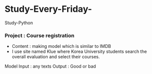 # Study-Every-Friday-
Study-Python

### Project : Course registration
- Content : making model which is similar to IMDB
- I use site named Klue where Korea University students search the overall evaluation and select their courses.

Model
Input : any texts 
Output : Good or bad

